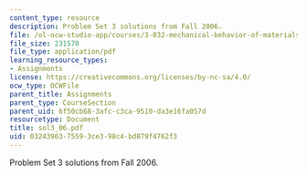 ```yaml
---
content_type: resource
description: Problem Set 3 solutions from Fall 2006.
file: /ol-ocw-studio-app/courses/3-032-mechanical-behavior-of-materials-fall-2007/0324396375593ce398c4bd879f4762f3_sol3_06.pdf
file_size: 231570
file_type: application/pdf
learning_resource_types:
- Assignments
license: https://creativecommons.org/licenses/by-nc-sa/4.0/
ocw_type: OCWFile
parent_title: Assignments
parent_type: CourseSection
parent_uid: 6f50cb68-3afc-c3ca-9510-da3e16fa057d
resourcetype: Document
title: sol3_06.pdf
uid: 03243963-7559-3ce3-98c4-bd879f4762f3
---
```

Problem Set 3 solutions from Fall 2006.